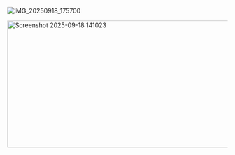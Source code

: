 ![IMG_20250918_175700](https://github.com/user-attachments/assets/46e2cb7e-1b73-4395-ad59-2f9e676a9b2e)



<img width="527" height="291" alt="Screenshot 2025-09-18 141023" src="https://github.com/user-attachments/assets/bd9efb9e-3165-4430-bd5d-299dd43950b0" />
